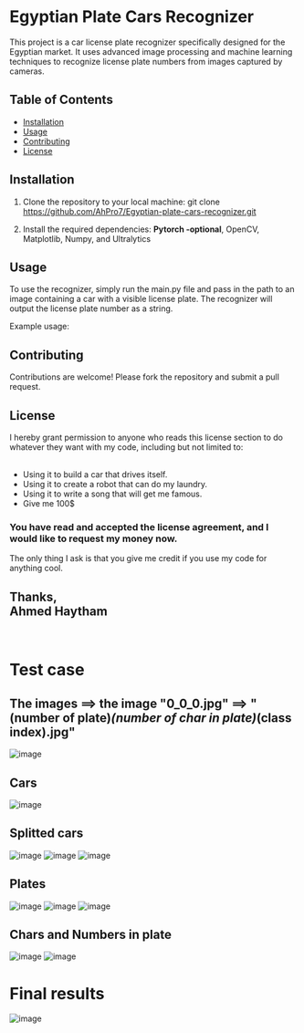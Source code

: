 # Egyptian Plate Cars Recognizer

This project is a car license plate recognizer specifically designed for the Egyptian market. It uses advanced image processing and machine learning techniques to recognize license plate numbers from images captured by cameras.

## Table of Contents

- [Installation](#installation)
- [Usage](#usage)
- [Contributing](#contributing)
- [License](#license)

## Installation

1. Clone the repository to your local machine:
git clone https://github.com/AhPro7/Egyptian-plate-cars-recognizer.git

2. Install the required dependencies: **Pytorch -optional**, OpenCV, Matplotlib, Numpy, and Ultralytics

## Usage

To use the recognizer, simply run the main.py file and pass in the path to an image containing a car with a visible license plate. The recognizer will output the license plate number as a string.

Example usage:


## Contributing

Contributions are welcome! Please fork the repository and submit a pull request.

## License

I hereby grant permission to anyone who reads this license section to do whatever they want with my code, including but not limited to:<br>
<br>
- Using it to build a car that drives itself.
- Using it to create a robot that can do my laundry.
- Using it to write a song that will get me famous.
- Give me 100$ <br>
### You have read and accepted the license agreement, and I would like to request my money now.
The only thing I ask is that you give me credit if you use my code for anything cool.

Thanks,<br>
Ahmed Haytham
<br>
---
<br>

# Test case
## The images ==> the image "0_0_0.jpg" ==> "(number of plate)_(number of char in plate)_(class index).jpg"
![image](https://github.com/AhPro7/Egyptian-plate-cars-recognizer/assets/39713678/120dcf82-5472-41d6-af3f-cf23ba81c7e6)
## Cars
![image](https://github.com/AhPro7/Egyptian-plate-cars-recognizer/assets/39713678/ae7e3e94-9791-4477-849b-765f2a1cf145)
## Splitted cars
![image](https://github.com/AhPro7/Egyptian-plate-cars-recognizer/assets/39713678/5f0e9c1f-cf91-4e66-a1de-c63e3a31d9e5)
![image](https://github.com/AhPro7/Egyptian-plate-cars-recognizer/assets/39713678/1867581f-36a7-4b8e-92af-9384decabdf9)
![image](https://github.com/AhPro7/Egyptian-plate-cars-recognizer/assets/39713678/15cba504-96ed-493f-a242-8fefebe2b819)

## Plates
![image](https://github.com/AhPro7/Egyptian-plate-cars-recognizer/assets/39713678/bfea6417-d630-4314-932e-ed5ce2bb6369)
![image](https://github.com/AhPro7/Egyptian-plate-cars-recognizer/assets/39713678/cf767c3a-6895-4126-b20e-59cec4eeaa0d)
![image](https://github.com/AhPro7/Egyptian-plate-cars-recognizer/assets/39713678/95eb1482-e165-4339-b6ef-49663c874a7f)
## Chars and Numbers in plate
![image](https://github.com/AhPro7/Egyptian-plate-cars-recognizer/assets/39713678/6b37958a-0d64-4b08-b6f8-2e13505fda09)
![image](https://github.com/AhPro7/Egyptian-plate-cars-recognizer/assets/39713678/209707a4-7f30-4a06-b1ae-352c59c39a79)
# Final results
![image](https://github.com/AhPro7/Egyptian-plate-cars-recognizer/assets/39713678/e64392b2-57ce-4423-91b6-3abc267f97b4)




